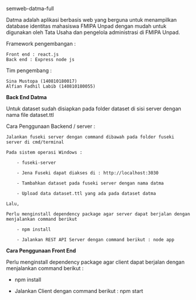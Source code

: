 semweb-datma-full

Datma adalah aplikasi berbasis web yang berguna untuk menampilkan database identitas mahasiswa FMIPA Unpad dengan mudah untuk digunakan oleh Tata Usaha dan pengelola administrasi di FMIPA Unpad.

Framework pengembangan :

    Front end : react.js
    Back end : Express node js

Tim pengembang :

    Sina Mustopa (140810180017)
    Alfian Fadhil Labib (140810180055)

**Back End Datma**

Untuk dataset sudah disiapkan pada folder dataset di sisi server dengan nama file dataset.ttl

Cara Penggunaan Backend / server :

    Jalankan fuseki server dengan command dibawah pada folder fuseki server di cmd/terminal

    Pada sistem operasi Windows :

        - fuseki-server

        - Jena Fuseki dapat diakses di : http://localhost:3030

        - Tambahkan dataset pada fuseki server dengan nama datma

        - Upload data dataset.ttl yang ada pada dataset datma

    Lalu,

    Perlu menginstall dependency package agar server dapat berjalan dengan menjalankan command berikut

        - npm install

        - Jalankan REST API Server dengan command berikut : node app
        

**Cara Penggunaan Front End**

Perlu menginstall dependency package agar client dapat berjalan dengan menjalankan command berikut :

- npm install

- Jalankan Client dengan command berikut : npm start 

